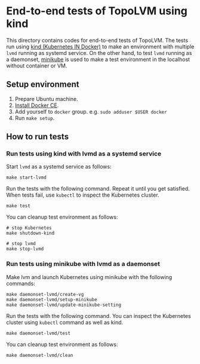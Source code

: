 End-to-end tests of TopoLVM using kind
=====================================

This directory contains codes for end-to-end tests of TopoLVM.
The tests run using [kind (Kubernetes IN Docker)][kind] to make an environment with multiple `lvmd` running as systemd service.
On the other hand, to test `lvmd` running as a daemonset, [minikube][minikube] is used to make a test environment in the localhost without container or VM.

Setup environment
-----------------

1. Prepare Ubuntu machine.
2. [Install Docker CE](https://docs.docker.com/install/linux/docker-ce/ubuntu/#install-using-the-repository).
3. Add yourself to `docker` group.  e.g. `sudo adduser $USER docker`
4. Run `make setup`.

How to run tests
----------------

### Run tests using kind with lvmd as a systemd service

Start `lvmd` as a systemd service as follows:

```console
make start-lvmd
```

Run the tests with the following command. Repeat it until you get satisfied.
When tests fail, use `kubectl` to inspect the Kubernetes cluster.

```console
make test
```

You can cleanup test environment as follows:

```
# stop Kubernetes
make shutdown-kind

# stop lvmd
make stop-lvmd
```

### Run tests using minikube with lvmd as a daemonset

Make lvm and launch Kubernetes using minikube with the following commands:

```console
make daemonset-lvmd/create-vg
make daemonset-lvmd/setup-minikube
make daemonset-lvmd/update-minikube-setting
```

Run the tests with the following command.
You can inspect the Kubernetes cluster using `kubectl` command as well as kind.

```console
make daemonset-lvmd/test
```

You can cleanup test environment as follows:

```console
make daemonset-lvmd/clean
```

[kind]: https://github.com/kubernetes-sigs/kind
[minikube]: https://github.com/kubernetes/minikube
